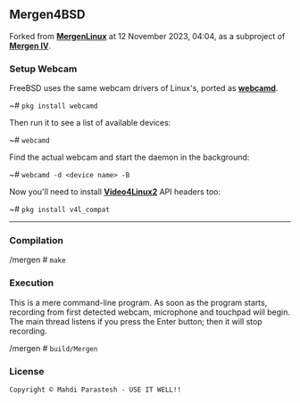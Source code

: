 ## Mergen4BSD

Forked from [**MergenLinux**](https://github.com/fulcrum6378/mergen_linux) at 12 November 2023, 04:04,
as a subproject of [**Mergen IV**](https://github.com/fulcrum6378/mergen_android).

### Setup Webcam

FreeBSD uses the same webcam drivers of Linux's, ported as [**webcamd**](https://github.com/hselasky/webcamd).

~\# `pkg install webcamd`

Then run it to see a list of available devices:

~\# `webcamd`

Find the actual webcam and start the daemon in the background:

~\# `webcamd -d <device name> -B`

Now you'll need to install [**Video4Linux2**](https://en.wikipedia.org/wiki/Video4Linux) API headers too:

~\# `pkg install v4l_compat`

***

### Compilation

/mergen # `make`

### Execution

This is a mere command-line program. As soon as the program starts,
recording from first detected webcam, microphone and touchpad will begin.
The main thread listens if you press the Enter button; then it will stop recording.

/mergen # `build/Mergen`

### License

```
Copyright © Mahdi Parastesh - USE IT WELL!!
```
